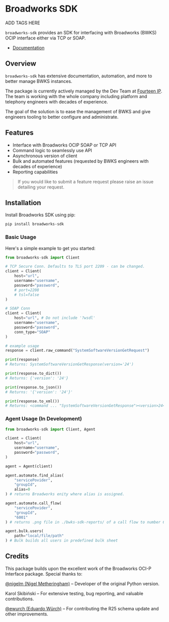 # Broadworks SDK

ADD TAGS HERE

`broadworks-sdk` provides an SDK for interfacing with Broadworks (BWKS) OCIP interface either via TCP or SOAP.

- [Documentation](https://fourteen-ip.github.io/thors-hammer/)

## Overview

`broadworks-sdk` has extensive documentation, automation, and more to better manage BWKS instances. 

The package is currently actively managed by the Dev Team at [Fourteen IP](https://fourteenip.com/). The team is working with the whole company including platform and telephony engineers with decades of experience. 

The goal of the solution is to ease the management of BWKS and give engineers tooling to better configure and administrate. 

## Features

* Interface with Broadworks OCIP SOAP or TCP API
* Command logic to seamlessly use API 
* Asynchronous version of client
* Bulk and automated features (requested by BWKS engineers with decades of experience)
* Reporting capabilities
 
> If you would like to submit a feature request please raise an issue detailing your request.

## Installation

Install Broadworks SDK using pip:

```bash
pip install broadworks-sdk
```

### Basic Usage

Here's a simple example to get you started:

```python
from broadworks-sdk import Client

# TCP Secure Conn. Defaults to TLS port 2209 - can be changed.
client = Client(
    host="url",
    username="username",
    password="password",
    # port=2208 
    # tsl=false
)

# SOAP Conn
client = Client(
    host="url", # Do not include '?wsdl'
    username="username",
    password="password",
    conn_type="SOAP"
)

# example usage
response = client.raw_command("SystemSoftwareVersionGetRequest")

print(response)
# Returns: SystemSoftwareVersionGetResponse(version='24')

print(response.to_dict()) 
# Returns: {'version': '24'}

print(response.to_json()) 
# Returns: '{'version': '24'}'

print(response.to_xml()) 
# Returns: <command ... "SystemSoftwareVersionGetResponse"><version>24</version></command>
```

### Agent Usage (In Development)


```python
from broadworks-sdk import Client, Agent

client = Client(
    host="url",
    username="username",
    password="password",
)

agent = Agent(client)

agent.automate.find_alias(
    "servicePovider",
    "groupId",
    alias=0
) # returns Broadworks enity where alias is assigned.

agent.automate.call_flow(
    "servicePovider",
    "groupId",
    "6001"
) # returns .png file in ./bwks-sdk-reports/ of a call flow to number 6001

agent.bulk.users(
    path="local/file/path"
) # Bulk builds all users in predefined bulk sheet
```

## Credits

This package builds upon the excellent work of the Broadworks OCI-P Interface package. Special thanks to:

[@nigelm (Nigel Metheringham)](https://github.com/nigelm/) – Developer of the original Python version.

Karol Skibiński – For extensive testing, bug reporting, and valuable contributions.

[@ewurch (Eduardo Würch)](https://github.com/ewurch) – For contributing the R25 schema update and other improvements.
